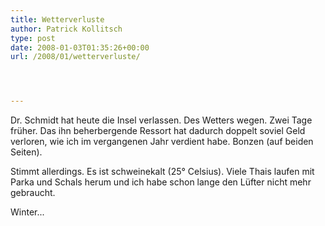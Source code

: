 ```yaml
---
title: Wetterverluste
author: Patrick Kollitsch
type: post
date: 2008-01-03T01:35:26+00:00
url: /2008/01/wetterverluste/




---
```

Dr. Schmidt hat heute die Insel verlassen. Des Wetters wegen. Zwei Tage früher. Das ihn beherbergende Ressort hat dadurch doppelt soviel Geld verloren, wie ich im vergangenen Jahr verdient habe. Bonzen (auf beiden Seiten).

Stimmt allerdings. Es ist schweinekalt (25&deg; Celsius). Viele Thais laufen mit Parka und Schals herum und ich habe schon lange den Lüfter nicht mehr gebraucht.

Winter...
